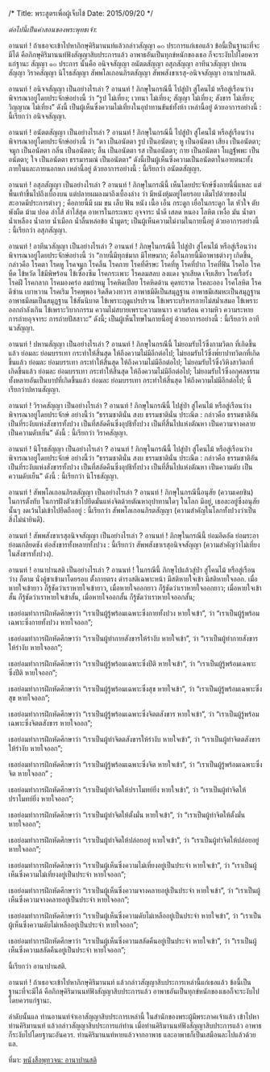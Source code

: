/*
Title: พระสูตรเพื่อผู้เจ็บไข้
Date: 2015/09/20
*/

_ต่อไปนี้เป็นคำสอนของพระพุทธเจ้า_:


อานนท์ !  ถ้าเธอจะเข้าไปหาภิกษุคิริมานนท์แล้วกล่าวสัญญา ๑๐ ประการแก่เธอแล้ว  ข้อนี้เป็นฐานะที่จะมีได้ คือภิกษุคิริมานนท์ฟังสัญญาสิบประการแล้ว อาพาธอันเป็นทุกข์หนักของเธอ ก็จะระงับไปโดยควรแก่ฐานะ สัญญา ๑๐ ประการ นั้นคือ อนิจจสัญญา อนัตตสัญญา อสุภสัญญา อาทีนวสัญญา ปหานสัญญา วิราคสัญญา นิโรธสัญญา สัพพโลเกอนภิรตสัญญา สัพพสังขาเรสุ-อนิจจสัญญา อานาปานสติ.

อานนท์ !  อนิจจสัญญา เป็นอย่างไรเล่า ? อานนท์ !  ภิกษุในกรณีนี้ ไปสู่ป่า สู่โคนไม้ หรือสู่เรือนว่าง พิจารณาอยู่โดยประจักษ์อย่างนี้ ว่า “รูป ไม่เที่ยง;  เวทนา ไม่เที่ยง;  สัญญา ไม่เที่ยง; สังขาร ไม่เที่ยง; วิญญาณ ไม่เที่ยง” ดังนี้  เป็นผู้เห็นซึ่งความไม่เที่ยงในอุปาทานขันธ์ทั้งห้า เหล่านี้อยู่ ด้วยอาการอย่างนี้ : นี้เรียกว่า อนิจจสัญญา.

อานนท์ !  อนัตตสัญญา เป็นอย่างไรเล่า ? อานนท์ !  ภิกษุในกรณีนี้ ไปสู่ป่า สู่โคนไม้ หรือสู่เรือนว่าง พิจารณาอยู่โดยประจักษ์อย่างนี้ ว่า “ตา เป็นอนัตตา รูป เป็นอนัตตา;  หู เป็นอนัตตา เสียง เป็นอนัตตา;  จมูก เป็นอนัตตา กลิ่น เป็นอนัตตา;  ลิ้น เป็นอนัตตา  รส เป็นอนัตตา;  กาย เป็นอนัตตา โผฏฐัพพะ เป็นอนัตตา;  ใจ เป็นอนัตตา  ธรรมารมณ์ เป็นอนัตตา” ดังนี้เป็นผู้เห็นซึ่งความเป็นอนัตตาในอายตนะทั้งภายในและภายนอกหก เหล่านี้อยู่ ด้วยอาการอย่างนี้ : นี้เรียกว่า อนัตตสัญญา.

อานนท์ !  อสุภสัญญา เป็นอย่างไรเล่า ? อานนท์ ! ภิกษุในกรณีนี้ เห็นโดยประจักษ์ซึ่งกายนี้นี่แหละ แต่พื้นเท้าขึ้นไปถึงเบื้องบน แต่ปลายผมลงมาถึงเบื้องล่าง ว่า มีหนังหุ้มอยู่โดยรอบ เต็มไปด้วยของไม่สะอาดมีประการต่างๆ ; คือกายนี้มี ผม ขน เล็บ ฟัน หนัง เนื้อ เอ็น กระดูก เยื่อในกระดูก ไต หัวใจ ตับ พังผืด ม้าม ปอด ลำไส้ ลำไส้สุด อาหารในกระเพาะ อุจจาระ น้ำดี เสลด หนอง โลหิต เหงื่อ มัน น้ำตา น้ำเหลือง น้ำลาย น้ำเมือก น้ำลื่นหล่อข้อ น้ำมูตร; เป็นผู้เห็นความไม่งามในกายนี้อยู่ ด้วยอาการอย่างนี้ : นี้เรียกว่า อสุภสัญญา.

อานนท์ !  อาทีนวสัญญา เป็นอย่างไรเล่า ?  อานนท์ !  ภิกษุในกรณีนี้ ไปสู่ป่า สู่โคนไม้ หรือสู่เรือนว่าง พิจารณาอยู่โดยประจักษ์อย่างนี้ ว่า “กายนี้มีทุกข์มาก มีโทษมาก; คือในกายนี้มีอาพาธต่างๆ เกิดขึ้น, กล่าวคือ โรคตา โรคหู โรคจมูก โรคลิ้น โรคกาย โรคที่ศีรษะ โรคที่หู โรคที่ปาก โรคที่ฟัน โรคไอ โรคหืด ไข้หวัด ไข้มีพิษร้อน ไข้เซื่องซึม โรคกระเพาะ โรคลมสลบ ลงแดง จุกเสียด เจ็บเสียว โรคเรื้อรัง โรคฝี โรคกลาก โรคมองคร่อ ลมบ้าหมู โรคหิดเปื่อย โรคหิดด้าน คุดทะราด โรคละออง โรคโลหิต โรคดีซ่าน เบาหวาน โรคเริม โรคพุพอง ริดสีดวงทวาร อาพาธมีดีเป็นสมุฏฐาน อาพาธมีเสมหะเป็นสมุฏฐาน อาพาธมีลมเป็นสมุฏฐาน ไข้สันนิบาต ไข้เพราะฤดูแปรปรวน ไข้เพราะบริหารกายไม่สม่ำเสมอ ไข้เพราะออกกำลังเกิน ไข้เพราะวิบากกรรม ความไม่สบายเพราะความหนาว ความร้อน ความหิว ความระหาย การถ่ายอุจจาระ การถ่ายปัสสาวะ” ดังนี้; เป็นผู้เห็นโทษในกายนี้อยู่ ด้วยอาการอย่างนี้ : นี้เรียกว่า อาทีนวสัญญา.

อานนท์ !  ปหานสัญญา เป็นอย่างไรเล่า ? อานนท์ !  ภิกษุในกรณีนี้  ไม่ยอมรับไว้ซึ่งกามวิตก ที่เกิดขึ้นแล้ว ย่อมละ ย่อมบรรเทา กระทำให้สิ้นสุด ให้ถึงความไม่มีอีกต่อไป; ไม่ยอมรับไว้ซึ่งพ๎ยาปาทวิตกที่เกิดขึ้นแล้ว ย่อมละ ย่อมบรรเทา กระทำให้สิ้นสุด ให้ถึงความไม่มีอีกต่อไป; ไม่ยอมรับไว้ซึ่งวิหิงสาวิตกที่เกิดขึ้นแล้ว ย่อมละ ย่อมบรรเทา กระทำให้สิ้นสุด ให้ถึงความไม่มีอีกต่อไป; ไม่ยอมรับไว้ซึ่งอกุศลธรรมทั้งหลายอันเป็นบาปที่เกิดขึ้นแล้ว ย่อมละ ย่อมบรรเทา กระทำให้สิ้นสุด ให้ถึงความไม่มีอีกต่อไป; นี้เรียกว่าปหานสัญญา.

อานนท์ !  วิราคสัญญา เป็นอย่างไรเล่า ? อานนท์ !  ภิกษุในกรณีนี้ ไปสู่ป่า สู่โคนไม้ หรือสู่เรือนว่าง พิจารณาอยู่โดยประจักษ์ อย่างนี้ว่า “ธรรมชาตินั่น สงบ ธรรมชาตินั่น ประณีต : กล่าวคือ ธรรมชาติอันเป็นที่ระงับแห่งสังขารทั้งปวง เป็นที่สลัดคืนซึ่งอุปธิทั้งปวง เป็นที่สิ้นไปแห่งตัณหา  เป็นความจางคลาย  เป็นความดับเย็น” ดังนี้ : นี้เรียกว่า วิราคสัญญา.

อานนท์ !  นิโรธสัญญา เป็นอย่างไรเล่า ? อานนท์ !  ภิกษุในกรณีนี้ ไปสู่ป่า สู่โคนไม้ หรือสู่เรือนว่าง พิจารณาอยู่โดยประจักษ์ อย่างนี้ว่า “ธรรมชาตินั่น สงบ ธรรมชาตินั่น ประณีต : กล่าวคือ ธรรมชาติอันเป็นที่ระงับแห่งสังขารทั้งปวง เป็นที่สลัดคืนซึ่งอุปธิทั้งปวง เป็นที่สิ้นไปแห่งตัณหา เป็นความดับ เป็นความดับเย็น” ดังนี้ : นี้เรียกว่า นิโรธสัญญา.

อานนท์ !  สัพพโลเกอนภิรตสัญญา เป็นอย่างไรเล่า ? อานนท์ !  ภิกษุในกรณีนี้อนุสัย (ความเคยชิน) ในการตั้งทับ ในการฝังตัวเข้าไปยึดมั่นแห่งจิตด้วยตัณหาอุปาทานใดๆ ในโลก มีอยู่, เธอละอยู่ซึ่งอนุสัยนั้นๆ งดเว้นไม่เข้าไปยึดถืออยู่ : นี้เรียกว่า สัพพโลเกอนภิรตสัญญา (ความสำคัญในโลกทั้งปวงว่าเป็นสิ่งไม่น่ายินดี).

อานนท์ !  สัพพสังขาเรสุอนิจจสัญญา  เป็นอย่างไรเล่า ? อานนท์ !  ภิกษุในกรณีนี้ ย่อมอึดอัด ย่อมระอา  ย่อมเกลียดชัง ต่อสังขารทั้งหลายทั้งปวง : นี้เรียกว่า สัพพสังขาเรสุอนิจจสัญญา (ความสำคัญว่าไม่เที่ยงในสังขารทั้งปวง).

อานนท์ !  อานาปานสติ เป็นอย่างไรเล่า ? อานนท์ !  ในกรณีนี้ ภิกษุไปแล้วสู่ป่า สู่โคนไม้ หรือสู่เรือนว่าง ก็ตาม นั่งคู้ขาเข้ามาโดยรอบ ตั้งกายตรง ดำรงสติเฉพาะหน้า มีสติหายใจเข้า มีสติหายใจออก.
เมื่อหายใจเข้ายาว ก็รู้ชัดว่าเราหายใจเข้ายาว, เมื่อหายใจออกยาว ก็รู้ชัดว่าเราหายใจออกยาว;
เมื่อหายใจเข้าสั้น ก็รู้ชัดว่าเราหายใจเข้าสั้น, เมื่อหายใจออกสั้น ก็รู้ชัดว่าเราหายใจออกสั้น;

เธอย่อมทำการฝึกหัดศึกษาว่า “เราเป็นผู้รู้พร้อมเฉพาะซึ่งกายทั้งปวง หายใจเข้า”, ว่า “เราเป็นผู้รู้พร้อมเฉพาะซึ่งกายทั้งปวง หายใจออก”;
    
เธอย่อมทำการฝึกหัดศึกษาว่า “เราเป็นผู้ทำกายสังขารให้รำงับ หายใจเข้า”, ว่า “เราเป็นผู้ทำกายสังขารให้รำงับ หายใจออก”;
    
เธอย่อมทำการฝึกหัดศึกษาว่า “เราเป็นผู้รู้พร้อมเฉพาะซึ่งปีติ หายใจเข้า”, ว่า “เราเป็นผู้รู้พร้อมเฉพาะซึ่งปีติ หายใจออก”;
    
เธอย่อมทำการฝึกหัดศึกษาว่า “เราเป็นผู้รู้พร้อมเฉพาะซึ่งสุข หายใจเข้า”, ว่า “เราเป็นผู้รู้พร้อมเฉพาะซึ่งสุข หายใจออก”;
    
เธอย่อมทำการฝึกหัดศึกษาว่า “เราเป็นผู้รู้พร้อมเฉพาะซึ่งจิตตสังขาร หายใจเข้า”, ว่า “เราเป็นผู้รู้พร้อมเฉพาะซึ่งจิตตสังขาร หายใจออก”;
    
เธอย่อมทำการฝึกหัดศึกษาว่า “เราเป็นผู้ทำจิตตสังขารให้รำงับ หายใจเข้า”, ว่า “เราเป็นผู้ทำจิตตสังขารให้รำงับ หายใจออก”;
    
เธอย่อมทำการฝึกหัดศึกษาว่า “เราเป็นผู้รู้พร้อมเฉพาะซึ่งจิต หายใจเข้า”, ว่า “เราเป็นผู้รู้พร้อมเฉพาะซึ่งจิต หายใจออก” ;
    
เธอย่อมทำการฝึกหัดศึกษาว่า “เราเป็นผู้ทำจิตให้ปราโมทย์ยิ่ง หายใจเข้า”, ว่า “เราเป็นผู้ทำจิตให้ปราโมทย์ยิ่ง หายใจออก”;
    
เธอย่อมทำการฝึกหัดศึกษาว่า “เราเป็นผู้ทำจิตให้ตั้งมั่น หายใจเข้า”, ว่า “เราเป็นผู้ทำจิตให้ตั้งมั่น หายใจออก”;
    
เธอย่อมทำการฝึกหัดศึกษาว่า “เราเป็นผู้ทำจิตให้ปล่อยอยู่ หายใจเข้า”, ว่า “เราเป็นผู้ทำจิตให้ปล่อยอยู่ หายใจออก”;
    
เธอย่อมทำการฝึกหัดศึกษาว่า “เราเป็นผู้เห็นซึ่งความไม่เที่ยงอยู่เป็นประจำ หายใจเข้า”, ว่า “เราเป็นผู้เห็นซึ่งความไม่เที่ยงอยู่เป็นประจำ หายใจออก”;
    
เธอย่อมทำการฝึกหัดศึกษาว่า “เราเป็นผู้เห็นซึ่งความจางคลายอยู่เป็นประจำ หายใจเข้า”, ว่า “เราเป็นผู้เห็นซึ่งความจางคลายอยู่เป็นประจำ หายใจออก”;
    
เธอย่อมทำการฝึกหัดศึกษาว่า “เราเป็นผู้เห็นซึ่งความดับไม่เหลืออยู่เป็นประจำ หายใจเข้า”, ว่า “เราเป็นผู้เห็นซึ่งความดับไม่เหลืออยู่เป็นประจำ หายใจออก”;
    
เธอย่อมทำการฝึกหัดศึกษาว่า “เราเป็นผู้เห็นซึ่งความสลัดคืนอยู่เป็นประจำ หายใจเข้า”, ว่า “เราเป็นผู้เห็นซึ่งความสลัดคืนอยู่เป็นประจำ หายใจออก”;
    
นี้เรียกว่า อานาปานสติ.

    
อานนท์ !  ถ้าเธอจะเข้าไปหาภิกษุคิริมานนท์ แล้วกล่าวสัญญาสิบประการเหล่านี้แก่เธอแล้ว ข้อนี้เป็นฐานะที่จะมีได้ คือภิกษุคิริมานนท์ฟังสัญญาสิบประการแล้ว อาพาธอันเป็นทุกข์หนักของเธอก็จะระงับไป โดยควรแก่ฐานะ.
    
ลำดับนั้นแล ท่านอานนท์จำเอาสัญญาสิบประการเหล่านี้ ในสำนักของพระผู้มีพระภาคเจ้าแล้ว เข้าไปหาท่านคิริมานนท์ แล้วกล่าวสัญญาสิบประการแก่ท่าน เมื่อท่านคิริมานนท์ฟังสัญญาสิบประการแล้ว อาพาธก็ระงับไปโดยฐานะอันควร.  ท่านคิริมานนท์หายแล้วจากอาพาธ และอาพาธก็เป็นเสมือนละไปแล้วด้วย แล.


ที่มา: [หนังสือพุทวจน: อานาปานสติ](http://download.watnapahpong.org/data/static_media/%E0%B8%9E%E0%B8%B8%E0%B8%97%E0%B8%98%E0%B8%A7%E0%B8%88%E0%B8%99_6_%E0%B8%AD%E0%B8%B2%E0%B8%99%E0%B8%B2%E0%B8%9B%E0%B8%B2%E0%B8%99%E0%B8%AA%E0%B8%95%E0%B8%B4_10.pdf)